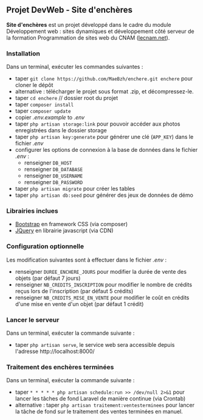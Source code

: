 ## Projet DevWeb - Site d'enchères ##

**Site d'enchères** est un projet développé dans le cadre du module
 Développement web : sites dynamiques et développement côté serveur de la
 formation Programmation de sites web du CNAM ([lecnam.net](http://lecnam.net/)).

### Installation ###

Dans un terminal, exécuter les commandes suivantes :
* taper `git clone https://github.com/MaeBzh/enchere.git enchere` pour cloner le dépôt
* alternative : télécharger le projet sous format .zip, et décompressez-le.
* taper `cd enchere` // dossier root du projet
* taper `composer install`
* taper `composer update`
* copier *.env.example* to *.env*
* taper `php artisan storage:link` pour pouvoir accéder aux photos enregistrées dans le dossier storage
* taper `php artisan key:generate` pour générer une clé (`APP_KEY`) dans le fichier *.env*
* configurer les options de connexion à la base de données dans le fichier *.env* :
   * renseigner `DB_HOST`
   * renseigner `DB_DATABASE` 
   * renseigner `DB_USERNAME`
   * renseigner `DB_PASSWORD`
* taper `php artisan migrate` pour créer les tables
* taper `php artisan db:seed` pour générer des jeux de données de démo

### Librairies inclues ###

* [Bootstrap](https://getbootstrap.com/docs/3.3/) en framework CSS (via composer)
* [JQuery](https://api.jquery.com/) en librairie javascript (via CDN)


### Configuration optionnelle ###

Les modification suivantes sont à effectuer dans le fichier *.env* :

* renseigner `DUREE_ENCHERE_JOURS` pour modifier la durée de vente des objets (par défaut 7 jours) 
* renseigner `NB_CREDITS_INSCRIPTION` pour modifier le nombre de crédits reçus lors de l'inscription (par défaut 5 crédits)
* renseigner `NB_CREDITS_MISE_EN_VENTE` pour modifier le coût en crédits d'une mise en vente d'un objet (par défaut 1 crédit)

### Lancer le serveur ### 

Dans un terminal, exécuter la commande suivante :
* taper `php artisan serve`, le service web sera accessible depuis l'adresse http://localhost:8000/

### Traitement des enchères terminées ### 

Dans un terminal, exécuter la commande suivante :
* taper `* * * * * php artisan schedule:run >> /dev/null 2>&1` pour lancer les tâches de fond Laravel de manière continue (via Crontab)
* alternative : taper `php artisan traitement:ventesterminees` pour lancer la tâche de fond sur le traitement des ventes terminées en manuel.
